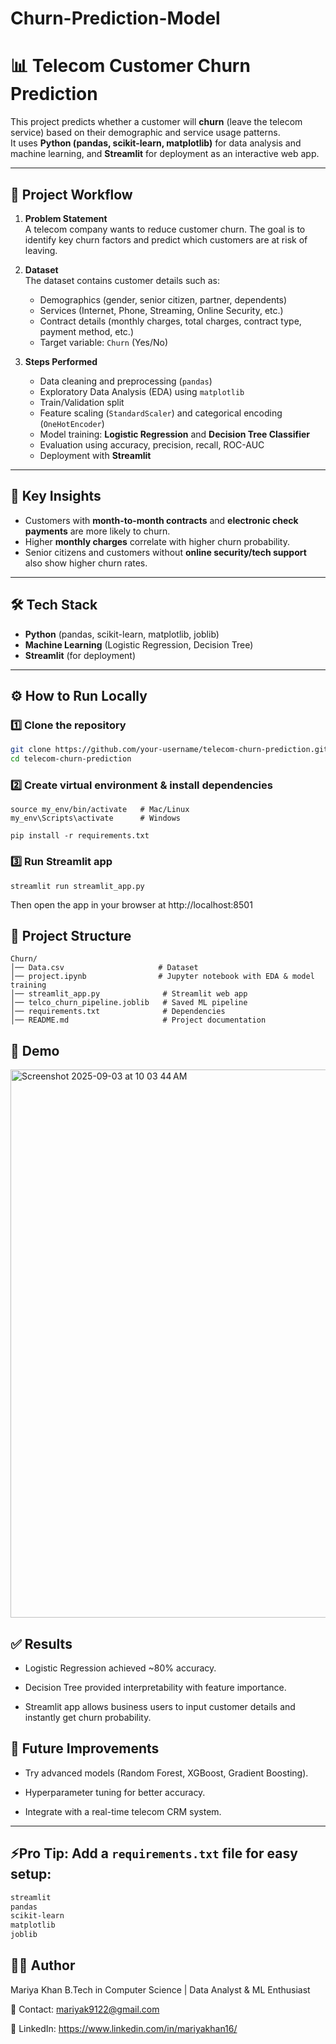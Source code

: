 # Churn-Prediction-Model

# 📊 Telecom Customer Churn Prediction

This project predicts whether a customer will **churn** (leave the telecom service) based on their demographic and service usage patterns.  
It uses **Python (pandas, scikit-learn, matplotlib)** for data analysis and machine learning, and **Streamlit** for deployment as an interactive web app.  

---

## 🚀 Project Workflow

1. **Problem Statement**  
   A telecom company wants to reduce customer churn. The goal is to identify key churn factors and predict which customers are at risk of leaving.  

2. **Dataset**  
   The dataset contains customer details such as:  
   - Demographics (gender, senior citizen, partner, dependents)  
   - Services (Internet, Phone, Streaming, Online Security, etc.)  
   - Contract details (monthly charges, total charges, contract type, payment method, etc.)  
   - Target variable: `Churn` (Yes/No)  

3. **Steps Performed**
   - Data cleaning and preprocessing (`pandas`)  
   - Exploratory Data Analysis (EDA) using `matplotlib`  
   - Train/Validation split  
   - Feature scaling (`StandardScaler`) and categorical encoding (`OneHotEncoder`)  
   - Model training: **Logistic Regression** and **Decision Tree Classifier**  
   - Evaluation using accuracy, precision, recall, ROC-AUC  
   - Deployment with **Streamlit**  

---

## 🔑 Key Insights

- Customers with **month-to-month contracts** and **electronic check payments** are more likely to churn.  
- Higher **monthly charges** correlate with higher churn probability.  
- Senior citizens and customers without **online security/tech support** also show higher churn rates.  

---

## 🛠 Tech Stack

- **Python** (pandas, scikit-learn, matplotlib, joblib)  
- **Machine Learning** (Logistic Regression, Decision Tree)  
- **Streamlit** (for deployment)  

---

## ⚙️ How to Run Locally

### 1️⃣ Clone the repository
```bash
git clone https://github.com/your-username/telecom-churn-prediction.git
cd telecom-churn-prediction
```

### 2️⃣ Create virtual environment & install dependencies
```python3 -m venv my_env
source my_env/bin/activate   # Mac/Linux
my_env\Scripts\activate      # Windows

pip install -r requirements.txt
```

### 3️⃣ Run Streamlit app
```
streamlit run streamlit_app.py

```
Then open the app in your browser at http://localhost:8501


## 📂 Project Structure
```
Churn/
│── Data.csv                     # Dataset
│── project.ipynb                # Jupyter notebook with EDA & model training
│── streamlit_app.py              # Streamlit web app
│── telco_churn_pipeline.joblib   # Saved ML pipeline
│── requirements.txt              # Dependencies
│── README.md                     # Project documentation

```


## 📸 Demo
<img width="1464" height="877" alt="Screenshot 2025-09-03 at 10 03 44 AM" src="https://github.com/user-attachments/assets/5797270d-2660-4d70-90f9-231ef50ef627" />


## ✅ Results
- Logistic Regression achieved ~80% accuracy.

- Decision Tree provided interpretability with feature importance.

- Streamlit app allows business users to input customer details and instantly get churn probability.


## 📌 Future Improvements
- Try advanced models (Random Forest, XGBoost, Gradient Boosting).

- Hyperparameter tuning for better accuracy.

- Integrate with a real-time telecom CRM system.


---

## ⚡Pro Tip: Add a **`requirements.txt`** file for easy setup:

```txt
streamlit
pandas
scikit-learn
matplotlib
joblib
```


## 👩‍💻 Author
Mariya Khan
B.Tech in Computer Science | Data Analyst & ML Enthusiast

📧 Contact: mariyak9122@gmail.com

🔗 LinkedIn: https://www.linkedin.com/in/mariyakhan16/
